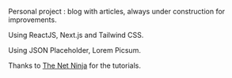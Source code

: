 Personal project : blog with articles, always under construction for improvements.

Using ReactJS, Next.js and Tailwind CSS.

Using JSON Placeholder, Lorem Picsum.

Thanks to [The Net Ninja](https://www.youtube.com/playlist?list=PL4cUxeGkcC9g9gP2onazU5-2M-AzA8eBw) for the tutorials. 
